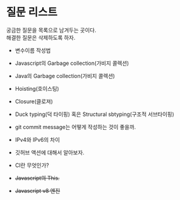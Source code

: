 질문 리스트
===
궁금한 질문을 목록으로 남겨두는 곳이다.<br />
해결한 질문은 삭제하도록 하자.<br />

* 변수이름 작성법
* Javascript의 Garbage collection(가비지 콜렉션)
* Java의 Garbage collection(가비지 콜렉션)
* Hoisting(호이스팅)
* Closure(클로져)
* Duck typing(덕 타이핑) 혹은 Structural sbtyping(구조적 서브타이핑)
* git commit message는 어떻게 작성하는 것이 좋을까.
* IPv4와 IPv6의 차이
* 깃허브 액션에 대해서 알아보자.
* CI란 무엇인가?


* ~~Javascript의 This.~~
* ~~Javascript v8 엔진~~